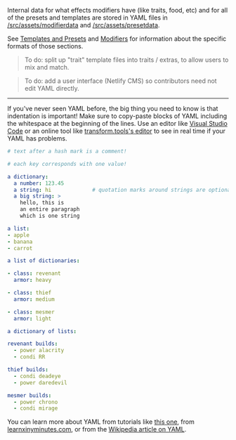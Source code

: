 Internal data for what effects modifiers have (like traits, food, etc) and for all of the presets and templates are stored in YAML files in [/src/assets/modifierdata](../../../src/assets/modifierdata) and [/src/assets/presetdata](../../../src/assets/presetdata).

See [Templates and Presets](<Templates and Presets.md>) and [Modifiers](Modifiers.md) for information about the specific formats of those sections.

> To do: split up "trait" template files into traits / extras, to allow users to mix and match.

> To do: add a user interface (Netlify CMS) so contributors need not edit YAML directly.

---

If you've never seen YAML before, the big thing you need to know is that indentation is important! Make sure to copy-paste blocks of YAML including the whitespace at the beginning of the lines. Use an editor like [Visual Studio Code](https://code.visualstudio.com/) or an online tool like [transform.tools's editor](https://transform.tools/yaml-to-json) to see in real time if your YAML has problems.

```yaml
# text after a hash mark is a comment!
```

```yaml
# each key corresponds with one value!

a dictionary:
  a number: 123.45
  a string: hi             # quotation marks around strings are optional!
  a big string: >
    hello, this is
    an entire paragraph
    which is one string
```

```yaml
a list:
- apple
- banana
- carrot
```

```yaml
a list of dictionaries:

- class: revenant
  armor: heavy

- class: thief
  armor: medium

- class: mesmer
  armor: light
```

```yaml
a dictionary of lists:

revenant builds:
  - power alacrity
  - condi RR

thief builds:
  - condi deadeye
  - power daredevil

mesmer builds:
  - power chrono
  - condi mirage
```

You can learn more about YAML from tutorials like [this one](https://keleshev.com/yaml-quick-introduction), from [learnxinyminutes.com](https://learnxinyminutes.com/docs/yaml/), or from the [Wikipedia article on YAML](https://en.wikipedia.org/wiki/YAML).
